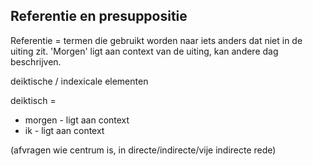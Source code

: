 
## Referentie en presuppositie

Referentie = termen die gebruikt worden naar iets anders dat niet in de uiting zit.
'Morgen' ligt aan context van de uiting, kan andere dag beschrijven.

deiktische / indexicale elementen

deiktisch =
- morgen - ligt aan context
- ik - ligt aan context

(afvragen wie centrum is, in directe/indirecte/vije indirecte rede)





